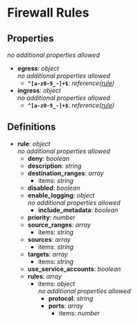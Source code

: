 # Firewall Rules

<!-- markdownlint-disable MD036 -->

## Properties

*no additional properties allowed*

- **egress**: *object*
  <br>*no additional properties allowed*
  - **`^[a-z0-9_-]+$`**: *reference([rule](#refs-rule))*
- **ingress**: *object*
  <br>*no additional properties allowed*
  - **`^[a-z0-9_-]+$`**: *reference([rule](#refs-rule))*

## Definitions

- **rule**<a name="refs-rule"></a>: *object*
  <br>*no additional properties allowed*
  - **deny**: *boolean*
  - **description**: *string*
  - **destination_ranges**: *array*
    - items: *string*
  - **disabled**: *boolean*
  - **enable_logging**: *object*
    <br>*no additional properties allowed*
    - **include_metadata**: *boolean*
  - **priority**: *number*
  - **source_ranges**: *array*
    - items: *string*
  - **sources**: *array*
    - items: *string*
  - **targets**: *array*
    - items: *string*
  - **use_service_accounts**: *boolean*
  - **rules**: *array*
    - items: *object*
      <br>*no additional properties allowed*
      - **protocol**: *string*
      - **ports**: *array*
        - items: *number*